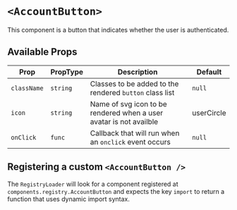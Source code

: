 # `<AccountButton>`

This component is a button that indicates whether the user is authenticated.

## Available Props

| Prop        | PropType | Description                                                        | Default    |
| ----------- | -------- | ------------------------------------------------------------------ | ---------- |
| `className` | `string` | Classes to be added to the rendered `button` class list            | `null`     |
| `icon`      | `string` | Name of svg icon to be rendered when a user avatar is not availble | userCircle |
| `onClick`   | `func`   | Callback that will run when an `onclick` event occurs              | `null`     |

## Registering a custom `<AccountButton />`

The `RegistryLoader` will look for a component registered at `components.registry.AccountButton` and expects the key `import` to return a function that uses dynamic import syntax.
